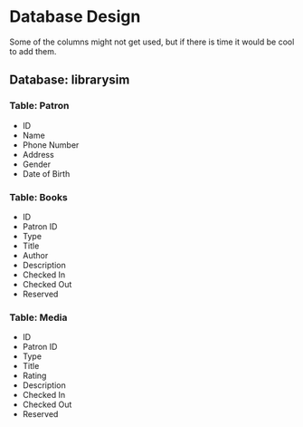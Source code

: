 # Database Design #

Some of the columns might not get used, but if there is time it would be cool to add them.

## Database: librarysim ##

### Table: Patron ###
  * ID
  * Name
  * Phone Number
  * Address
  * Gender
  * Date of Birth

### Table: Books ###
  * ID
  * Patron ID
  * Type
  * Title
  * Author
  * Description
  * Checked In
  * Checked Out
  * Reserved

### Table: Media ###
  * ID
  * Patron ID
  * Type
  * Title
  * Rating
  * Description
  * Checked In
  * Checked Out
  * Reserved